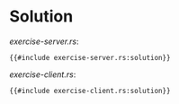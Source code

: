 # Solution

_exercise-server.rs_:

```rust,compile_fail
{{#include exercise-server.rs:solution}}
```

_exercise-client.rs_:

```rust,compile_fail
{{#include exercise-client.rs:solution}}
```

